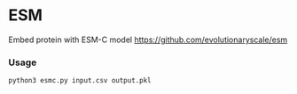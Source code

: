 # ESM

Embed protein with ESM-C model
https://github.com/evolutionaryscale/esm

### Usage 

```
python3 esmc.py input.csv output.pkl
```